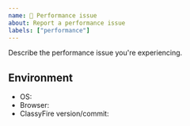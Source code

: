 ```yaml
---
name: 🐌 Performance issue
about: Report a performance issue
labels: ["performance"]
---
```


Describe the performance issue you're experiencing.

## Environment

- OS:
- Browser:
- ClassyFire version/commit:
